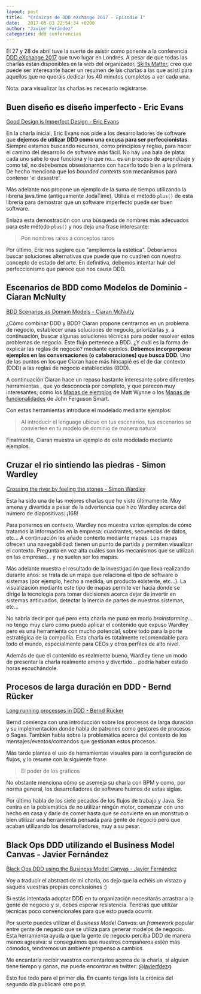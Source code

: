 ```yaml
---
layout: post
title:  "Crónicas de DDD eXchange 2017 - Episodio I"
date:   2017-05-03 22:54:34 +0200
author: "Javier Ferández"
categories: ddd conferencias
---
```


El 27 y 28 de abril tuve la suerte de asistir como ponente a la conferencia [DDD eXchange 2017][ddd-exchange-2017] que tuvo lugar en Londres. A pesar de que todas las charlas están disponibles en la web del organizador, [Skills Matter][skills-matter-talks], creo que puede ser interesante hacer un resumen de las charlas a las que asistí para aquellos que no queráis dedicar los 40 minutos completos a ver cada una.

Nota: para visualizar las charlas es necesario registrarse.

## Buen diseño es diseño imperfecto - Eric Evans
[Good Design is Imperfect Design - Eric Evans][good-design-imperfect-design-evans]

En la charla inicial, Eric Evans nos pide a los desarrolladores de software que __dejemos de utilizar DDD como una excusa para ser perfeccionistas__. Siempre estamos buscando recursos, como principios y reglas, para hacer el camino del desarrollo de software más fácil. No hay una bala de plata: cada uno sabe lo que funciona y lo que no... es un proceso de aprendizaje y como tal, no debebemos obsesionarnos con hacerlo todo bien a la primera. De hecho menciona que los _bounded contexts_ son mecanismos para contener 'el desastre'.

Más adelante nos propone un ejemplo de la suma de tiempo utilizando la librería java.time (antiguamente JodaTime). Utiliza el método ```plus()``` de esta librería para demostrar que un software imperfecto puede ser buen software.

Enlaza esta demostración con una búsqueda de nombres más adecuados para este método ```plus()``` y nos deja una frase interesante: 

> Pon nombres raros a conceptos raros

Por último, Eric nos sugiere que "ampliemos la estética". Deberíamos buscar soluciones alternativas que puede que no cuadren con nuestro concepto de estado del arte. En definitiva, debemos intentar huir del perfeccionismo que parece que nos causa DDD.

## Escenarios de BDD como Modelos de Dominio - Ciaran McNulty
[BDD Scenarios as Domain Models - Ciaran McNulty][bdd-scenarios-as-domain-models-mcnulty]

¿Cómo combinar DDD y BDD? Ciaran propone centrarnos en un problema de negocio, establecer unas soluciones de negocio, priorizarlas y, a continuación, buscar algunas soluciones técnicas para poder resolver estos problemas de negocio. Este flujo pertenece a BDD. ¿Y cuál es la forma de explicar las reglas de negocio? mediante ejemlos. __Debemos incorporporar ejemplos en las conversaciones (o calaboraciones) que busca DDD__. Uno de las puntos en los que Ciaran hace más hincapié es el de dar contexto (DDD) a las reglas de negocio establecidas (BDD).

A continuación Ciaran hace un repaso bastante interesante sobre diferentes herramientas , que yo desconocía por completo, y que parecen muy interesantes, como los [Mapas de ejemplos][example-mapping] de Matt Wynne o los [Mapas de funcionalidades][feature-mapping] de John Ferguson Smart.

Con estas herramientas introduce el modelado mediante ejemplos:

> Al introducir el lenguage ubícuo en tus escenarios, tus escenarios se convierten en tu modelo de dominio de manera natural

Finalmente, Ciaran muestra un ejemplo de este modelado mediante ejemplos.

## Cruzar el rio sintiendo las piedras - Simon Wardley
[Crossing the river by feeling the stones - Simon Wardley][crossing-the-river-wardley]

Esta ha sido una de las mejores charlas que he visto últimamente. Muy amena y divertida a pesar de la advertencia que hizo Wardley acerca del número de diapositivas: ¡168!

Para ponernos en contexto, Wardley nos muestra varios ejemplos de cómo tratamos la información en la empresa: cuadrantes, secuencias de datos, etc... A continuación les añade contexto mediante mapas. Los mapas ofrecen una navegabilidad: tienen un punto de partida y permiten visualizar el contexto. Pregunta en voz alta cuáles son los mecanismos que se utilizan en las empresas... y no suelen ser los mapas.

Más adelante muestra el resultado de la investigación que lleva realizando durante años: se trata de un mapa que relaciona el tipo de software o sistemas (por ejemplo, hecho a medida, un producto existente, etc...). La visualización mediante este tipo de mapas permite ver hacia dónde se dirige la tecnología para tomar decisiones acerca dejar de invertir en sistemas anticuados, detectar la inercia de partes de nuestros sistemas, etc... 

No sabría decir por qué pero esta charla me puso en modo _brainstorming_... no tengo muy claro cómo puedo aplicar el contenido que expuso Wardley pero es una herramienta con mucho potencial, sobre todo para la porte estratégica de la compañía. Esta charla es totalmente recomendable para todo el mundo, especialmente para CEOs y otros perfiles de alto nivel.

Además de que el contenido es realmente bueno, Wardley tiene un modo de presentar la charla realmente ameno y divertido... podría haber estado horas escuchándole.

## Procesos de larga duración en DDD - Bernd Rücker
[Long running processes in DDD - Bernd Rücker][long-running-processes-ddd-rucker]

Bernd comienza con una introducción sobre los procesos de larga duración y su implementación donde habla de patrones como gestores de procesos o Sagas. También habla sobre la problemática acerca del contexto de los mensajes/eventos/comandos que gestionan estos procesos.

Más tarde plantea el uso de herramientas visuales para la configuración de flujos, y lo resume con la siguiente frase:

> El poder de los gráficos

No obstante menciona cómo se asemeja su charla con BPM y como, por norma general, los desarrolladores de software huímos de estas siglas.

Por último habla de los siete pecados de los flujos de trabajo y Java. Se centra en la poblemática de no utilizar ningún motor, comenzar con uno hecho en casa y darle de comer hasta que se convierte en un monstruo o bien utilizar una herramienta pensada para gente de negocio pero que acaban utilizando los desarrolladores, muy a su pesar.

## Black Ops DDD utilizando el Business Model Canvas - Javier Fernández
[Black Ops DDD using the Business Model Canvas - Javier Fernández][black-ops-ddd-fernandez]

Voy a traducir el abstract de mi charla, os dejo que la echéis un vistazo y saquéis vuestras propias conclusiones :)

Si estás intentada adoptar DDD en tu organización necesitarás arrastrar a la gente de negocio y si, debes esperar resistencia. Tendrás que utilizar técnicas poco convencionales para que esto pueda ocurrir.

Por suerte puedes utilizar el _Business Model Canvas_: un _framework_ popular entre gente de negacio que se utiliza para generar modelos de negocio. Esta herramienta ayuda a que la gente de negocio perciba DDD de manera menos agresiva: si conseguimos que nuestros compañeros estén más cómodos, tendremos un ambiente propenso a cambios.

Me encantaría recibir vuestros comentarios acerca de la charla, si alguien tiene tiempo y ganas, me puede encontrar en twitter: [@javierfdezg][twitter-javier-fernandez].

Esto fue todo para el primer día. En cuanto tenga lista la crónica del segundo día publicaré otro post.


[ddd-exchange-2017]: https://skillsmatter.com/conferences/8231-ddd-exchange-2017#program 
[skills-matter-talks]: https://skillsmatter.com/conferences/8231-ddd-exchange-2017#program 
[good-design-imperfect-design-evans]: https://skillsmatter.com/skillscasts/9171-good-design-is-imperfect-design

[bdd-scenarios-as-domain-models-mcnulty]: https://skillsmatter.com/skillscasts/9841-bdd-scenarios-as-domain-models

[example-mapping]: https://cucumber.io/blog/2015/12/08/example-mapping-introduction

[feature-mapping]: https://johnfergusonsmart.com/feature-mapping-a-simpler-path-from-stories-to-executable-acceptance-criteria

[crossing-the-river-wardley]: https://skillsmatter.com/skillscasts/9665-crossing-the-river-by-feeling-the-stones

[long-running-processes-ddd-rucker]: https://skillsmatter.com/skillscasts/9853-long-running-processes-in-ddd

[black-ops-ddd-fernandez]: https://skillsmatter.com/skillscasts/9935-black-ops-ddd-using-the-business-model-canvas

[twitter-javier-fernandez]: http://twitter.com/javierfdezg
